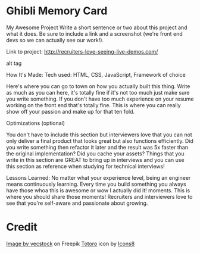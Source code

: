 # Ghibli Memory Card

My Awesome Project
Write a short sentence or two about this project and what it does. Be sure to include a link and a screenshot (we're front end devs so we can actually see our work!).

Link to project: http://recruiters-love-seeing-live-demos.com/

alt tag

How It's Made:
Tech used: HTML, CSS, JavaScript, Framework of choice

Here's where you can go to town on how you actually built this thing. Write as much as you can here, it's totally fine if it's not too much just make sure you write something. If you don't have too much experience on your resume working on the front end that's totally fine. This is where you can really show off your passion and make up for that ten fold.

Optimizations
(optional)

You don't have to include this section but interviewers love that you can not only deliver a final product that looks great but also functions efficiently. Did you write something then refactor it later and the result was 5x faster than the original implementation? Did you cache your assets? Things that you write in this section are GREAT to bring up in interviews and you can use this section as reference when studying for technical interviews!

Lessons Learned:
No matter what your experience level, being an engineer means continuously learning. Every time you build something you always have those whoa this is awesome or wow I actually did it! moments. This is where you should share those moments! Recruiters and interviewers love to see that you're self-aware and passionate about growing.

# Credit

<a href="https://www.freepik.com/free-photo/tranquil-summer-sunset-mountain-silhouette-generated-by-ai_41358696.htm#&position=2&from_view=search&track=ais&uuid=cde54086-bf7e-4035-9ad9-2b4c7a1a8d2b">Image by vecstock</a> on Freepik
<a target="_blank" href="https://icons8.com/icon/IRRpeULs7luU/totoro">Totoro</a> icon by <a target="_blank" href="https://icons8.com">Icons8</a>
